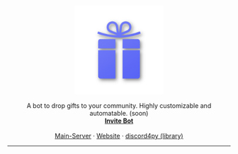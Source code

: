 <br />
<div align="center">
  <a href="https://discord.gg/desky">
    <img src="https://github.com/DevSkyOne/Drops/raw/main/assets/present.png" height=200 width=200 alt="Logo">
  </a>

  <p align="center">
    A bot to drop gifts to your community. Highly customizable and automatable. (soon)
    <br />
    <a href="https://discord.com/api/oauth2/authorize?client_id=913836564403064832&permissions=117760&scope=applications.commands%20bot"><b>Invite Bot</b></a>
    <br />
    <br />
    <a href="https://discord.gg/devsky">Main-Server</a>
    ·
    <a href="https://devsky.one">Website</a>
    ·
    <a href="https://discord4py.dev/tree/developer" alt="discord4py is the Discord API-Wrapper the Drops-Bot uses">discord4py (library)</a>
  </p>
</div>

---
